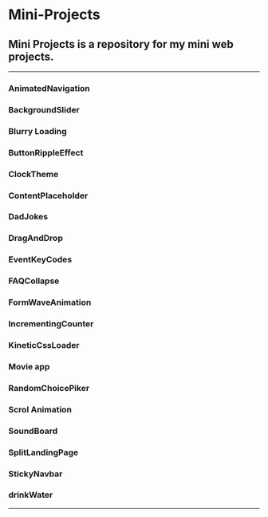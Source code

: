 # **Mini-Projects**

## **Mini Projects** is a repository for my mini web projects.

---

### AnimatedNavigation

### BackgroundSlider

### Blurry Loading

### ButtonRippleEffect

### ClockTheme

### ContentPlaceholder

### DadJokes

### DragAndDrop

### EventKeyCodes

### FAQCollapse

### FormWaveAnimation

### IncrementingCounter

### KineticCssLoader

### Movie app

### RandomChoicePiker

### Scrol Animation

### SoundBoard

### SplitLandingPage

### StickyNavbar

### drinkWater

---
